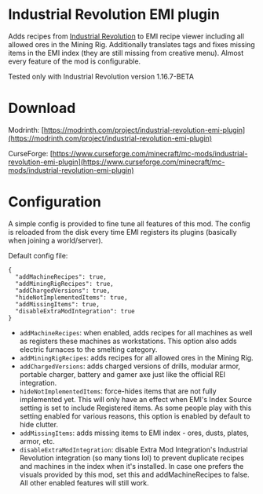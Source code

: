 # Industrial Revolution EMI plugin
Adds recipes from [Industrial Revolution](https://github.com/GabrielOlvH/Industrial-Revolution) to EMI recipe viewer including all allowed ores in the Mining Rig. Additionally translates tags and fixes missing items in the EMI index (they are still missing from creative menu). Almost every feature of the mod is configurable.

Tested only with Industrial Revolution version 1.16.7-BETA

# Download

Modrinth: [https://modrinth.com/project/industrial-revolution-emi-plugin](https://modrinth.com/project/industrial-revolution-emi-plugin)

CurseForge: [https://www.curseforge.com/minecraft/mc-mods/industrial-revolution-emi-plugin](https://www.curseforge.com/minecraft/mc-mods/industrial-revolution-emi-plugin)

# Configuration

A simple config is provided to fine tune all features of this mod. The config is reloaded from the disk every time EMI registers its plugins (basically when joining a world/server).

Default config file:
```
{
  "addMachineRecipes": true,
  "addMiningRigRecipes": true,
  "addChargedVersions": true,
  "hideNotImplementedItems": true,
  "addMissingItems": true,
  "disableExtraModIntegration": true
}
```

 - `addMachineRecipes`: when enabled, adds recipes for all machines as well as registers these machines as workstations. This option also adds electric furnaces to the smelting category.
 - `addMiningRigRecipes`: adds recipes for all allowed ores in the Mining Rig.
 - `addChargedVersions`: adds charged versions of drills, modular armor, portable charger, battery and gamer axe just like the official REI integration.
 - `hideNotImplementedItems`: force-hides items that are not fully implemented yet. This will only have an effect when EMI's Index Source setting is set to include Registered items. As some people play with this setting enabled for various reasons, this option is enabled by default to hide clutter.
 - `addMissingItems`: adds missing items to EMI index - ores, dusts, plates, armor, etc.
 - `disableExtraModIntegration`: disable Extra Mod Integration's Industrial Revolution integration (so many tions lol) to prevent duplicate recipes and machines in the index when it's installed. In case one prefers the visuals provided by this mod, set this and addMachineRecipes to false. All other enabled features will still work.
